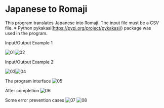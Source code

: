 # Japanese to Romaji
This program translates Japanese into Romaji. The input file must be a CSV file.
※ Python pykakasi(https://pypi.org/project/pykakasi/) package was used in the program.

Input/Output Example 1

![01](https://github.com/Milkyway1997/Simple-Python-Applications/assets/73594399/597ee87c-f4b7-4fcb-9152-3f0498ae4069)![02](https://github.com/Milkyway1997/Simple-Python-Applications/assets/73594399/71c73e02-8b0e-44aa-af16-7a2bb922b54a)

Input/Output Example 2

![03](https://github.com/Milkyway1997/Simple-Python-Applications/assets/73594399/baa7c16e-57b4-4106-bdfe-89567a4683e7)![04](https://github.com/Milkyway1997/Simple-Python-Applications/assets/73594399/9ed06c2e-985d-46ca-a9b7-06b59edb6598)

The program interface
![05](https://github.com/Milkyway1997/Simple-Python-Applications/assets/73594399/aa75df83-dcca-4f76-aa5f-4639bfa4b00d)

After completion
![06](https://github.com/Milkyway1997/Simple-Python-Applications/assets/73594399/f7c3ba65-439e-4671-b1d0-af9c951a8438)

Some error prevention cases
![07](https://github.com/Milkyway1997/Simple-Python-Applications/assets/73594399/9520b883-d647-4861-832c-c917eb4667a7)
![08](https://github.com/Milkyway1997/Simple-Python-Applications/assets/73594399/c7ec1b26-b55f-4a0a-9f16-8661093e6458)

